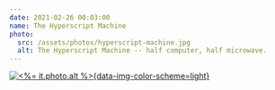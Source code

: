 ```yaml
---
date: 2021-02-26 00:03:00
name: The Hyperscript Machine
photo:
  src: /assets/photos/hyperscript-machine.jpg
  alt: The Hyperscript Machine -- half computer, half microwave.
---
```


[![<%= it.photo.alt %>](<%= it.photo.src %>){data-img-color-scheme=light}](<%= it.photo.src %>)
